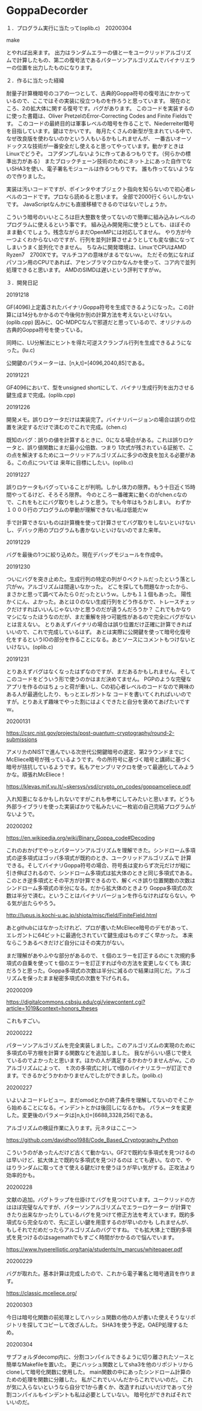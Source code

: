 # GoppaDecorder

１．プログラム実行に当たって(oplib.c)　20200304

make

とやれば出来ます。
出力はランダムエラーの値と一をユークリッドアルゴリズムで計算したもの、第二の復号法であるパターソンアルゴリズムでバイナリエラーの位置を出力したものになります。

２．作るに当たった経緯

耐量子計算機暗号のコアの一つとして、古典的Goppa符号の復号法にかかっているので、ここではその実装に役立つものを作ろうと思っています。
現在のところ、2の拡大体に関する復号です。バグがあります。
このコードを実装するのに使った書籍は、Oliver PretzelのError-Correcting Codes and Finite Fieldsです。
このコードの最終目的は軍事レベルの暗号を作ることで、Niederreiter暗号を目指しています。鍵はでかいです。
毎月たくさんの新型が生まれている中で、なぜ改良版を使わないのかという人もいるかもしれませんが、
一番古いオーソドックスな技術が一番安全だし使えると思ってやっています。動かすときはLinuxでどうぞ。
コアダンプしないように作ってあるつもりです。（何らかの標準出力がある）
またブロックチェーン技術のためにネット上にあった自作でないSHA3を使い、電子署名モジュールは作るつもりです。
誰も作ってないようなので作りました。

実装は汚いコードですが、ポインタやオブジェクト指向を知らないので初心者レベルのコードです。プロなら読めると思います。
全部で2000行くらいしかないです。
JavaScriptなんかにも直接移植できるのではないでしょうか。

こういう暗号のいいところは巨大整数を使ってないので簡単に組み込みレベルのプログラムに使えるという事です。
組み込み開発用に使うとしても、ほぼそのまま動くでしょう。残念ながらまだOpenMPには対応してません。
やり方が今一つよくわからないのですが、行列を並列計算させようとしても変な値になってしまいうまく並列化できません。
ちなみに開発環境は、LinuxでCPUはAMD　Ryzen7　2700Xです。マルチコアの意味がまるでないｗ。
ただその気になればパソコン用のCPUであれば、アセンブラマクロかなんかを使って、コア内で並列処理できると思います。
AMDのSIMDは遅いという評判ですがｗ。

３．開発日記

20191218

GF(4096)上定義されたバイナリGoppa符号を生成できるようになった。この計算には14分もかかるので今後何か別の計算方法を考えないといけない。(oplib.cpp)
因みに、QC-MDPCなんで邪道だと思っているので、オリジナルの古典的Goppa符号を使っている。

同時に、LU分解法にヒントを得た可逆スクランブル行列を生成できるようになった。(lu.c)

公開鍵のパラメーターは、[n,k,t]=[4096,2040,85]である。

20191221

GF4096において、型をunsigned shortにして、バイナリ生成行列を出力させる鍵生成まで完成。(oplib.cpp)

20191226

開発メモ。誤りロケータだけは実装完了。バイナリバージョンの場合は誤りの位置を決定するだけで済むのでこれで完成。(chen.c)

既知のバグ：誤りの値を計算するときに、0になる場合がある。これは誤りロケータと、誤り値関数にまだ最小公倍数、つまり
1次式が残されている証拠で、この点を解決するためにユークリッドアルゴリズムに多少の改良を加える必要がある。この点については
来年に目標にしたい。(oplib.c)

20191227

誤りロケータもバグっていることが判明。しかし体力の限界。もう十日近く15時間やってるけど、そろそろ限界。
今のところ一番確実に動くのがchen.cなので、これをもとにバグ取りをしようと思う。でも今年はもうおしまい。
わずか１０００行のプログラムの挙動が理解できない私は低能だｗ

手で計算できないものは計算機を使って計算させてバグ取りをしないといけないし、デバック用のプログラムも書かないといけないのでまた来年。

20191229

バグを最後の1つに絞り込めた。現在デバッグモジュールを作成中。

20191230

ついにバグを突き止めた。生成行列の特定の列が０ベクトルだったという落とし穴がｗ。アルゴリズムは間違いなかった。
どこを探しても問題なかったから、まさかと思って調べてみたら０だったというｗ。しかも１１個もあった。
陽性かくにん、よかった。あとは０のない生成行列をどう作るかで、トレースチェックだけすればいいんじゃないかと思うのだが違うんだろうか？
これでもかなりマシになったほうなのだが、まだ重解を持つ可能性があるので完全にバグがないとは言えない。
とりあえずバイナリの場合は誤り位置だけ正確に計算できればいいので、これで完成しているはず。
あとは実際に公開鍵を使って暗号化復号化をするというIOの部分を作ることになる。あとソースにコメントもつけないといけない。(oplib.c)

20191231

とりあえずバグはなくなったはずなのですが、まだあるかもしれません。そしてこのコードをどういう形で使うのかはまだ決めてません。
PGPのような完璧なアプリを作るのはちょっと荷が重いし、Cの初心者レベルのコードなので興味のある人が最適化したり、もっとエレガントな
コードを書いてくれればいいのですが。とりあえず趣味でやった割にはよくできたと自分を褒めてあげたいですｗ。

20200131

https://csrc.nist.gov/projects/post-quantum-cryptography/round-2-submissions

アメリカのNISTで進んでいる次世代公開鍵暗号の選定、第2ラウンドまでにMcEliece暗号が残っているようです。今の所符号に基づく暗号と講師に基づく暗号が拮抗しているようです。私もアセンブリマクロを使って最適化してみようかな。頑張れMcEliece！

https://klevas.mif.vu.lt/~skersys/vsd/crypto_on_codes/goppamceliece.pdf

入れ知恵になるかもしれないですがこれも参考にしてみたいと思います。どうも外部ライブラリを使った実装ばかりで私みたいに一枚岩の自己完結プログラムがないようで。

20200202

https://en.wikipedia.org/wiki/Binary_Goppa_code#Decoding

これのおかげでやっとパターソンアルゴリズムを理解できた。シンドローム多項式の逆多項式はゴッパ多項式が既約のとき、ユークリッドアルゴリズムで
計算できる。そしてバイナリGoppa符号の場合、符号長は変わらず次元だけが縦に引き伸ばされるので、シンドローム多項式は拡大体のときと同じ多項式である。
このとき逆多項式とその平方が計算できるので、解くべき誤り位置関数の次数はシンドローム多項式の半分になる。だから拡大体のときより
Goppa多項式の次数は半分で済む。ということはバイナリバージョンを作らなければならない。やる気が出たらやろう。

http://lupus.is.kochi-u.ac.jp/shiota/misc/field/FiniteField.html

あとgithubにはなかったけれど、プロが書いたMcEliece暗号のデモがあって、エレガントに64ビットに最適化されていて鍵生成はものすごく早かった。
本来ならこうあるべきだけど自分にはその実力がない。

まだ理解があやふやな部分があるので、ｔ個のエラーを訂正するのにｔ次規約多項式の自乗を使ってｔ個のエラーを訂正すれば今の方法を変更しなくても
済むだろうと思った。Goppa多項式の次数は半分に減るので結果は同じだ。アルゴリズムを保ったまま秘密多項式の次数を下げられる。


20200209

https://digitalcommons.csbsju.edu/cgi/viewcontent.cgi?article=1019&context=honors_theses

これもすごい。

20200222

パターソンアルゴリズムを完全実装しました。このアルゴリズムの実現のために多項式の平方根を計算する関数などを追加しました。
我ながらいい感じで使えているのでよかったと思います。ほかの人が満足するかわかりませんがｗ。このアルゴリズムによって、
ｔ次の多項式に対してt個のバイナリエラーが訂正できます。できるかどうかわかりませんでしたができました。(polib.c)

20200227

いよいよコードレビュー。まだomodとかの終了条件を理解してないのでそこから始めることになる。インデントとかは後回しになるかも。
パラメータを変更した。変更後のパラメータは[n,k,t]=[6688,3328,256]である。

アルゴリズムの検証作業に入ります。元ネタはここー＞

https://github.com/davidhoo1988/Code_Based_Cryptography_Python

こういうのがあったんだけど古くて動かない。GF2で既約な多項式を見つけるのは早いけど、拡大体上で既約な多項式を見つけるのは
とても遅い。なので、やはりランダムに取ってきて使える鍵だけを使うほうが早い気がする。正攻法より効率的かも。

20200228

文献の追加。バグトラップを仕掛けてバグを見つけています。ユークリッドの方はほぼ完璧なんですが、パターソンアルゴリズムでエラーロケーター
が計算できたり出来なかったりしているバグを見つけて修正方法を考えています。既約多項式なら完全なので、先に正しい鍵を用意するのが早いのかも
しれませんが、もしそれでだめだったらアルゴリズムのバグですね。
でも拡大体上で既約多項式を見つけるのはsagemathでもすごく時間がかかるので悩んでいます。

https://www.hyperelliptic.org/tanja/students/m_marcus/whitepaper.pdf

20200229

バグが取れた。基本計算は完成したので、これから電子署名と暗号通貨を作ります。

https://classic.mceliece.org/

20200303

今日は暗号化関数の前処理としてハッシュ関数の他の人が書いた使えそうなリポジトリを探してコピーして改ざんした。
SHA3を使う予定。OAEP処理するため。

20200304

サブフォルダdecomp内に、分割コンパイルできるように切り離されたソースと簡単なMakefileを置いた。
更にハッシュ関数としてsha3を他のリポジトリからcloneして暗号化関数に使用した。
main関数の中にあったシンドローム計算のための処理を関数に分離した。
私がこれでいいんだからこれでいいのだ。
これが気に入らないというなら自分で1から書くか、改造すればいいだけであって分割コンパイルもインデントも私は必要としていない。
暗号化ができればそれでいいのだ。
